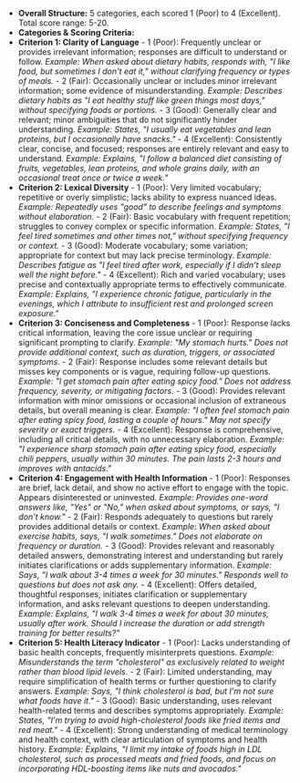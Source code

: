 - **Overall Structure:** 5 categories, each scored 1 (Poor) to 4 (Excellent). Total score range: 5-20.
- **Categories & Scoring Criteria:**
- **Criterion 1: Clarity of Language** - 1 (Poor): Frequently unclear or provides irrelevant information; responses are difficult to understand or follow. _Example: When asked about dietary habits, responds with, "I like food, but sometimes I don't eat it," without clarifying frequency or types of meals._ - 2 (Fair): Occasionally unclear or includes minor irrelevant information; some evidence of misunderstanding. _Example: Describes dietary habits as "I eat healthy stuff like green things most days," without specifying foods or portions._ - 3 (Good): Generally clear and relevant; minor ambiguities that do not significantly hinder understanding. _Example: States, "I usually eat vegetables and lean proteins, but I occasionally have snacks."_ - 4 (Excellent): Consistently clear, concise, and focused; responses are entirely relevant and easy to understand. _Example: Explains, "I follow a balanced diet consisting of fruits, vegetables, lean proteins, and whole grains daily, with an occasional treat once or twice a week."_
- **Criterion 2: Lexical Diversity** - 1 (Poor): Very limited vocabulary; repetitive or overly simplistic; lacks ability to express nuanced ideas. _Example: Repeatedly uses "good" to describe feelings and symptoms without elaboration._ - 2 (Fair): Basic vocabulary with frequent repetition; struggles to convey complex or specific information. _Example: States, "I feel tired sometimes and other times not," without specifying frequency or context._ - 3 (Good): Moderate vocabulary; some variation; appropriate for context but may lack precise terminology. _Example: Describes fatigue as "I feel tired after work, especially if I didn't sleep well the night before."_ - 4 (Excellent): Rich and varied vocabulary; uses precise and contextually appropriate terms to effectively communicate. _Example: Explains, "I experience chronic fatigue, particularly in the evenings, which I attribute to insufficient rest and prolonged screen exposure."_
- **Criterion 3: Conciseness and Completeness** - 1 (Poor): Response lacks critical information, leaving the core issue unclear or requiring significant prompting to clarify. _Example: "My stomach hurts." Does not provide additional context, such as duration, triggers, or associated symptoms._ - 2 (Fair): Response includes some relevant details but misses key components or is vague, requiring follow-up questions. _Example: "I get stomach pain after eating spicy food." Does not address frequency, severity, or mitigating factors._ - 3 (Good): Provides relevant information with minor omissions or occasional inclusion of extraneous details, but overall meaning is clear. _Example: "I often feel stomach pain after eating spicy food, lasting a couple of hours." May not specify severity or exact triggers._ - 4 (Excellent): Response is comprehensive, including all critical details, with no unnecessary elaboration. _Example: "I experience sharp stomach pain after eating spicy food, especially chili peppers, usually within 30 minutes. The pain lasts 2-3 hours and improves with antacids."_
- **Criterion 4: Engagement with Health Information** - 1 (Poor): Responses are brief, lack detail, and show no active effort to engage with the topic. Appears disinterested or uninvested. _Example: Provides one-word answers like, "Yes" or "No," when asked about symptoms, or says, "I don't know."_ - 2 (Fair): Responds adequately to questions but rarely provides additional details or context. _Example: When asked about exercise habits, says, "I walk sometimes." Does not elaborate on frequency or duration._ - 3 (Good): Provides relevant and reasonably detailed answers, demonstrating interest and understanding but rarely initiates clarifications or adds supplementary information. _Example: Says, "I walk about 3-4 times a week for 30 minutes." Responds well to questions but does not ask any._ - 4 (Excellent): Offers detailed, thoughtful responses, initiates clarification or supplementary information, and asks relevant questions to deepen understanding. _Example: Explains, "I walk 3-4 times a week for about 30 minutes, usually after work. Should I increase the duration or add strength training for better results?"_
- **Criterion 5: Health Literacy Indicator** - 1 (Poor): Lacks understanding of basic health concepts, frequently misinterprets questions. _Example: Misunderstands the term "cholesterol" as exclusively related to weight rather than blood lipid levels._ - 2 (Fair): Limited understanding, may require simplification of health terms or further questioning to clarify answers. _Example: Says, "I think cholesterol is bad, but I'm not sure what foods have it."_ - 3 (Good): Basic understanding, uses relevant health-related terms and describes symptoms appropriately. _Example: States, "I'm trying to avoid high-cholesterol foods like fried items and red meat."_ - 4 (Excellent): Strong understanding of medical terminology and health context, with clear articulation of symptoms and health history. _Example: Explains, "I limit my intake of foods high in LDL cholesterol, such as processed meats and fried foods, and focus on incorporating HDL-boosting items like nuts and avocados."_

